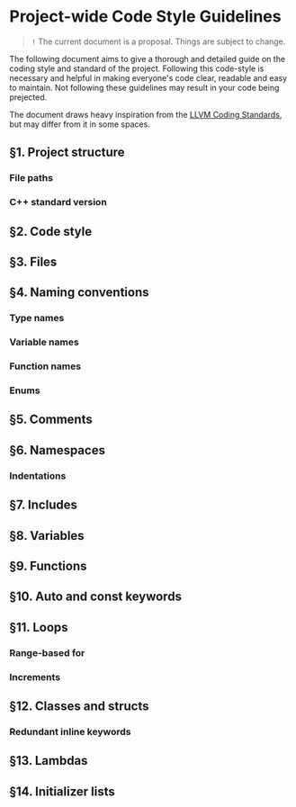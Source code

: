 # Project-wide Code Style Guidelines

> `!` The current document is a proposal. Things are subject to change.

The following document aims to give a thorough and detailed guide on the coding style and standard of the project. Following this code-style is necessary and helpful in making everyone's code clear, readable and easy to maintain. Not following these guidelines may result in your code being prejected.

The document draws heavy inspiration from the [LLVM Coding Standards](https://llvm.org/docs/CodingStandards.html), but may differ from it in some spaces.

## §1. Project structure

### File paths

### C++ standard version

## §2. Code style

## §3. Files

## §4. Naming conventions

### Type names

### Variable names

### Function names

### Enums

## §5. Comments

## §6. Namespaces

### Indentations

## §7. Includes

## §8. Variables

## §9. Functions

## §10. Auto and const keywords

## §11. Loops

### Range-based for

### Increments

## §12. Classes and structs

### Redundant inline keywords

## §13. Lambdas

## §14. Initializer lists